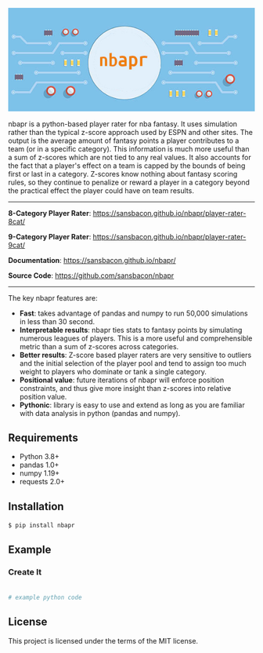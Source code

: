 ![nbapr](docs/img/nbapr.png)

nbapr is a python-based player rater for nba fantasy. It uses simulation rather than the typical z-score approach used by ESPN and other sites. The output is the average amount of fantasy points a player contributes to a team (or in a specific category). This information is much more useful than a sum of z-scores which are not tied to any real values. It also accounts for the fact that a player's effect on a team is capped by the bounds of being first or last in a category. Z-scores know nothing about fantasy scoring rules, so they continue to penalize or reward a player in a category beyond the practical effect the player could have on team results.

---

**8-Category Player Rater**: <a href="https://sansbacon.github.io/nbapr/player-rater-8cat/">https://sansbacon.github.io/nbapr/player-rater-8cat/</a>

**9-Category Player Rater**: <a href="https://sansbacon.github.io/nbapr/player-rater-9cat/">https://sansbacon.github.io/nbapr/player-rater-9cat/</a>

**Documentation**: <a href="https://sansbacon.github.io/nbapr/">https://sansbacon.github.io/nbapr/</a>

**Source Code**: <a href="https://github.com/sansbacon/nbapr" target="_blank">https://github.com/sansbacon/nbapr</a>

---

The key nbapr features are:

* **Fast**: takes advantage of pandas and numpy to run 50,000 simulations in less than 30 second.
* **Interpretable results**: nbapr ties stats to fantasy points by simulating numerous leagues of players. This is a more useful and comprehensible metric than a sum of z-scores across categories.
* **Better results**: Z-score based player raters are very sensitive to outliers and the initial selection of the player pool and tend to assign too much weight to players who dominate or tank a single category. 
* **Positional value**: future iterations of nbapr will enforce position constraints, and thus give more insight than z-scores into relative position value.
* **Pythonic**: library is easy to use and extend as long as you are familiar with data analysis in python (pandas and numpy).


## Requirements

* Python 3.8+
* pandas 1.0+
* numpy 1.19+
* requests 2.0+

## Installation

<div class="termy">

```console
$ pip install nbapr

```

</div>

## Example

### Create It

```python

# example python code

```

## License

This project is licensed under the terms of the MIT license.
